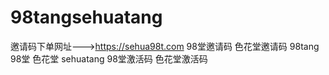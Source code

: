 # 98tangsehuatang
邀请码下单网址--->https://sehua98t.com 98堂邀请码 色花堂邀请码 98tang 98堂 色花堂 sehuatang 98堂激活码 色花堂激活码
